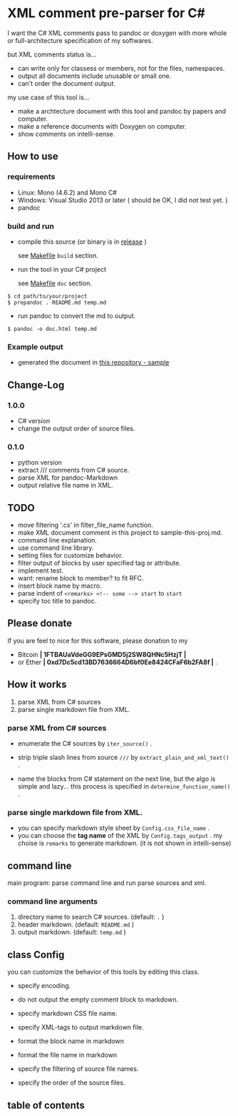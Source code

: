 <link href="swiss.css" rel="stylesheet"></link> <!-- README.md -->

XML comment pre-parser for C\#
==============================

I want the C\# XML comments pass to pandoc or doxygen with more whole or
full-architecture specification of my softwares.

but XML comments status is...

-   can write only for classess or members, not for the files,
    namespaces.
-   output all documents include unusable or small one.
-   can't order the document output.

my use case of this tool is...

-   make a archtecture document with this tool and pandoc by papers and
    computer.
-   make a reference documents with Doxygen on computer.
-   show comments on intelli-sense.

How to use
----------

### requirements

-   Linux: Mono (4.6.2) and Mono C\#
-   Windows: Visual Studio 2013 or later ( should be OK, I did not test
    yet. )
-   pandoc

### build and run

-   compile this source (or binary is in [release](release) )

    see [Makefile](Makefile) `build` section.

-   run the tool in your C\# project

    see [Makefile](Makefile) `doc` section.

``` {.bash}
$ cd path/to/your/project
$ prepandoc . README.md temp.md
```

-   run pandoc to convert the md to output.

``` {.bash}
$ pandoc -o doc.html temp.md
```

### Example output

-   generated the document in [this repository -
    sample](sample-this-proj.md)

Change-Log
----------

### 1.0.0

-   C\# version
-   change the output order of source files.

### 0.1.0

-   python version
-   extract /// comments from C\# source.
-   parse XML for pandoc-Markdown
-   output relative file name in XML.

TODO
----

-   move filtering '.cs' in filter\_file\_name function.
-   make XML document comment in this project to sample-this-proj.md.
-   command line explanation.
-   use command line library.
-   setting files for customize behavior.
-   filter output of blocks by user specified tag or attribute.
-   implement test.
-   want: rename block to member? to fit RFC.
-   insert block name by macro.
-   parse indent of `<remarks> <!-- some --> start` to `start`
-   specify toc title to pandoc.

Please donate
-------------

If you are feel to nice for this software, please donation to my

-   Bitcoin **| 1FTBAUaVdeGG9EPsGMD5j2SW8QHNc5HzjT |**
-   or Ether **| 0xd7Dc5cd13BD7636664D6bf0Ee8424CFaF6b2FA8f |** .

<!-- prepandoc.cs -->
How it works
------------

1.  parse XML from C\# sources
2.  parse single markdown file from XML.

### parse XML from C\# sources

-   enumerate the C\# sources by `iter_source()` .

-   strip triple slash lines from source `///` by
    `extract_plain_and_xml_text()` .

-   name the blocks from C\# statement on the next line, but the algo is
    simple and lazy... this process is specified in
    `determine_function_name()` .

### parse single markdown file from XML.

-   you can specify markdown style sheet by `Config.css_file_name` .
-   you can choose the **tag name** of the XML by `Config.tags_output` .
    my choise is `remarks` to generate markdown. (it is not shown in
    intelli-sense)

command line
------------

main program: parse command line and run parse sources and xml.

### command line arguments

1.  directory name to search C\# sources. (default: `.` )
2.  header markdown. (default: `README.md` )
3.  output markdown. (default: `temp.md` )

<!-- config.cs -->
class Config
------------

you can customize the behavior of this tools by editing this class.

-   specify encoding.
-   do not output the empty comment block to markdown.
-   specify markdown CSS file name.
-   specify XML-tags to output markdown file.

-   format the block name in markdown

-   format the file name in markdown

-   specify the filtering of source file names.

-   specify the order of the source files.

table of contents
-----------------

<!-- common.cs -->

